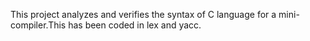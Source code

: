 This project analyzes and verifies the syntax of C language for a mini-compiler.This has been coded in lex and yacc.
